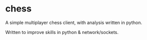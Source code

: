 # chess
A simple multiplayer chess client, with analysis written in python.

Written to improve skills in python & network/sockets.
